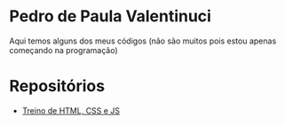 # Pedro de Paula Valentinuci
 Aqui temos alguns dos meus códigos (não são muitos pois estou apenas começando na programação)

# Repositórios
 * [Treino de HTML, CSS e JS](pedrovalentinuci.github.io)

